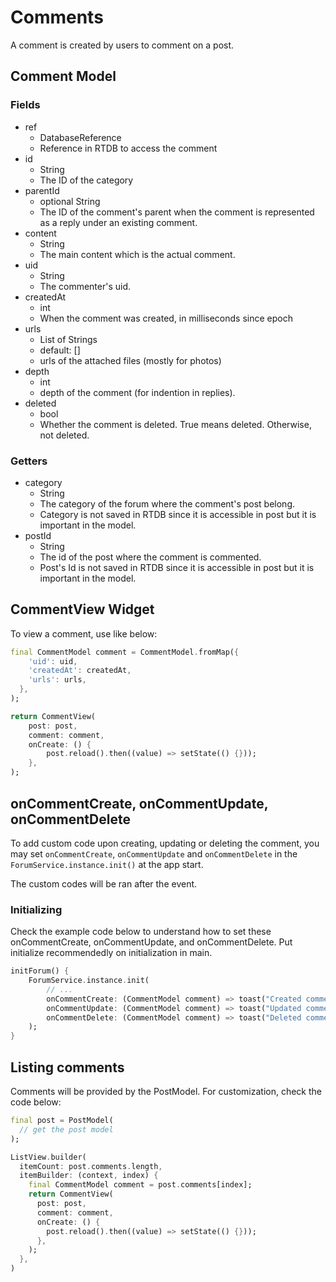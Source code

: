 # Comments

A comment is created by users to comment on a post.

## Comment Model

### Fields

- ref
  * DatabaseReference
  * Reference in RTDB to access the comment
- id
  * String
  * The ID of the category
- parentId
  * optional String
  * The ID of the comment's parent when the comment is represented as a reply under an existing comment.
- content
  * String
  * The main content which is the actual comment.
- uid
  * String
  * The commenter's uid.
- createdAt
  * int
  * When the comment was created, in milliseconds since epoch
- urls
  * List of Strings
  * default: []
  * urls of the attached files (mostly for photos)
- depth
  * int
  * depth of the comment (for indention in replies).
- deleted
  * bool
  * Whether the comment is deleted. True means deleted. Otherwise, not deleted.

### Getters

- category
  * String
  * The category of the forum where the comment's post belong.
  * Category is not saved in RTDB since it is accessible in post but it is important in the model.
- postId
  * String
  * The id of the post where the comment is commented.
  * Post's Id is not saved in RTDB since it is accessible in post but it is important in the model.
  
## CommentView Widget

To view a comment, use like below:

```dart
final CommentModel comment = CommentModel.fromMap({
    'uid': uid,
    'createdAt': createdAt,
    'urls': urls,
  },
);

return CommentView(
    post: post,
    comment: comment,
    onCreate: () {
        post.reload().then((value) => setState(() {}));
    },
);
```

## onCommentCreate, onCommentUpdate, onCommentDelete

To add custom code upon creating, updating or deleting the comment, you may set `onCommentCreate`, `onCommentUpdate` and `onCommentDelete` in the `ForumService.instance.init()` at the app start.

The custom codes will be ran after the event.

### Initializing

Check the example code below to understand how to set these onCommentCreate, onCommentUpdate, and onCommentDelete. Put initialize recommendedly on initialization in main.

```dart
initForum() {
    ForumService.instance.init(
        // ... 
        onCommentCreate: (CommentModel comment) => toast("Created comment: $comment"),
        onCommentUpdate: (CommentModel comment) => toast("Updated comment: $comment"),
        onCommentDelete: (CommentModel comment) => toast("Deleted comment: $comment"),
    );
}
```

## Listing comments

Comments will be provided by the PostModel. For customization, check the code below:

```dart
final post = PostModel(
  // get the post model
);

ListView.builder(
  itemCount: post.comments.length,
  itemBuilder: (context, index) {
    final CommentModel comment = post.comments[index];
    return CommentView(
      post: post,
      comment: comment,
      onCreate: () {
        post.reload().then((value) => setState(() {}));
      },
    );
  },
)
```

